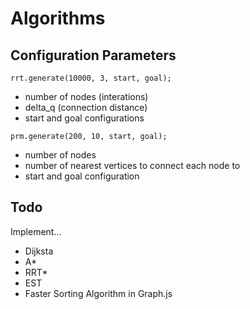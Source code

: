 # Algorithms

## Configuration Parameters

` rrt.generate(10000, 3, start, goal); `

- number of nodes (interations)
- delta_q (connection distance)
- start and goal configurations

` prm.generate(200, 10, start, goal); `

- number of nodes
- number of nearest vertices to connect each node to
- start and goal configuration


## Todo
Implement...

- Dijksta
- A*
- RRT*
- EST
- Faster Sorting Algorithm in Graph.js